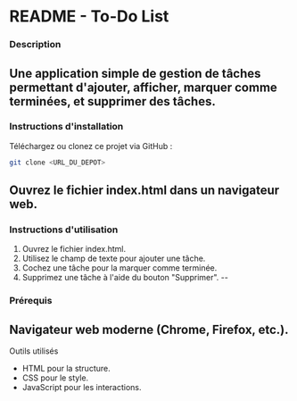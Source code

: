 # README - To-Do List

### Description
Une application simple de gestion de tâches permettant d'ajouter, afficher, marquer comme terminées, et supprimer des tâches.
---
### Instructions d'installation
Téléchargez ou clonez ce projet via GitHub :
```bash
git clone <URL_DU_DEPOT>
```
Ouvrez le fichier index.html dans un navigateur web.
---
### Instructions d'utilisation
1. Ouvrez le fichier index.html.
2. Utilisez le champ de texte pour ajouter une tâche.
3. Cochez une tâche pour la marquer comme terminée.
1. Supprimez une tâche à l'aide du bouton "Supprimer".
--
### Prérequis
Navigateur web moderne (Chrome, Firefox, etc.).
---
Outils utilisés
- HTML pour la structure.
- CSS pour le style.
- JavaScript pour les interactions.
